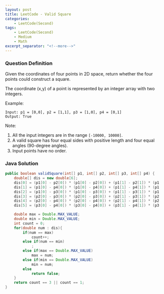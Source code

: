 ```yaml
---
layout: post
title: LeetCode - Valid Square
categories:
    - LeetCode(Second)
tags:
    - LeetCode(Second)
    - Medium
    - Math
excerpt_separator: "<!--more-->"
---
```


### Question Definition
Given the coordinates of four points in 2D space, return whether the four points could construct a square.

The coordinate (x,y) of a point is represented by an integer array with two integers.
<!--more-->

Example:
```
Input: p1 = [0,0], p2 = [1,1], p3 = [1,0], p4 = [0,1]
Output: True
```

Note:
1. All the input integers are in the range `[-10000, 10000]`.
2. A valid square has four equal sides with positive length and four equal angles (90-degree angles).
3. Input points have no order.
### Java Solution
```java
public boolean validSquare(int[] p1, int[] p2, int[] p3, int[] p4) {
    double[] dis = new double[6];
    dis[0] = (p1[0] - p2[0]) * (p1[0] - p2[0]) + (p1[1] - p2[1]) * (p1[1] - p2[1]);
    dis[1] = (p1[0] - p4[0]) * (p1[0] - p4[0]) + (p1[1] - p4[1]) * (p1[1] - p4[1]);
    dis[2] = (p1[0] - p3[0]) * (p1[0] - p3[0]) + (p1[1] - p3[1]) * (p1[1] - p3[1]);
    dis[3] = (p2[0] - p3[0]) * (p2[0] - p3[0]) + (p2[1] - p3[1]) * (p2[1] - p3[1]);
    dis[4] = (p2[0] - p4[0]) * (p2[0] - p4[0]) + (p2[1] - p4[1]) * (p2[1] - p4[1]);
    dis[5] = (p3[0] - p4[0]) * (p3[0] - p4[0]) + (p3[1] - p4[1]) * (p3[1] - p4[1]);

    double max = Double.MAX_VALUE;
    double min = Double.MAX_VALUE;
    int count = 0;
    for(double num : dis){
        if(num == max)
            count++;
        else if(num == min)
            ;
        else if(max == Double.MAX_VALUE)
            max = num;
        else if(min == Double.MAX_VALUE)
            min = num;
        else
            return false;
    }
    return count == 3 || count == 1;
}
```